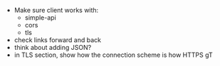 - Make sure client works with:
  - simple-api
  - cors
  - tls
- check links forward and back
- think about adding JSON?
- in TLS section, show how the connection scheme is how HTTPS
  gT
